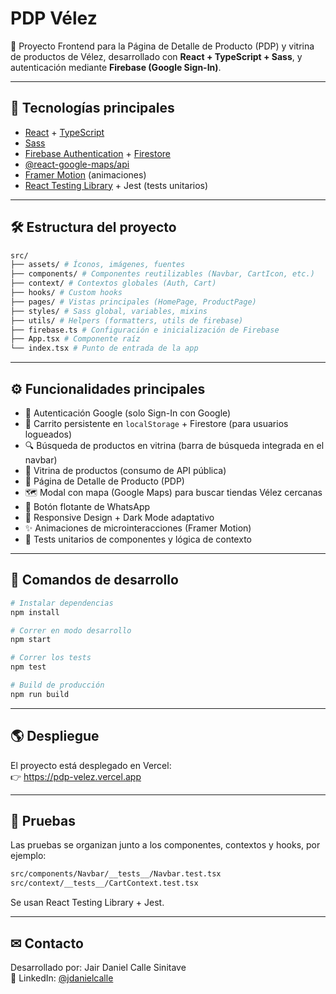 # PDP Vélez

🚀 Proyecto Frontend para la Página de Detalle de Producto (PDP) y vitrina de productos de Vélez, desarrollado con **React + TypeScript + Sass**, y autenticación mediante **Firebase (Google Sign-In)**.

---

## 📌 **Tecnologías principales**

- [React](https://react.dev/) + [TypeScript](https://www.typescriptlang.org/)
- [Sass](https://sass-lang.com/)
- [Firebase Authentication](https://firebase.google.com/docs/auth) + [Firestore](https://firebase.google.com/docs/firestore)
- [@react-google-maps/api](https://react-google-maps-api-docs.netlify.app/)
- [Framer Motion](https://www.framer.com/motion/) (animaciones)
- [React Testing Library](https://testing-library.com/docs/react-testing-library/intro/) + Jest (tests unitarios)

---

## 🛠 **Estructura del proyecto**

```bash
src/
├── assets/ # Íconos, imágenes, fuentes
├── components/ # Componentes reutilizables (Navbar, CartIcon, etc.)
├── context/ # Contextos globales (Auth, Cart)
├── hooks/ # Custom hooks
├── pages/ # Vistas principales (HomePage, ProductPage)
├── styles/ # Sass global, variables, mixins
├── utils/ # Helpers (formatters, utils de firebase)
├── firebase.ts # Configuración e inicialización de Firebase
├── App.tsx # Componente raíz
└── index.tsx # Punto de entrada de la app
```

---

## ⚙ **Funcionalidades principales**

- 🔑 Autenticación Google (solo Sign-In con Google)
- 🛒 Carrito persistente en `localStorage` + Firestore (para usuarios logueados)
- 🔍 Búsqueda de productos en vitrina (barra de búsqueda integrada en el navbar)
- 📌 Vitrina de productos (consumo de API pública)
- 📄 Página de Detalle de Producto (PDP)
- 🗺 Modal con mapa (Google Maps) para buscar tiendas Vélez cercanas
- 💬 Botón flotante de WhatsApp
- 📱 Responsive Design + Dark Mode adaptativo
- ✨ Animaciones de microinteracciones (Framer Motion)
- 🧪 Tests unitarios de componentes y lógica de contexto

---

## 🚀 **Comandos de desarrollo**

```bash
# Instalar dependencias
npm install

# Correr en modo desarrollo
npm start

# Correr los tests
npm test

# Build de producción
npm run build
```

---

## 🌎 Despliegue

El proyecto está desplegado en Vercel:  
👉 https://pdp-velez.vercel.app

---

## 🧪 Pruebas

Las pruebas se organizan junto a los componentes, contextos y hooks, por ejemplo:

```bash
src/components/Navbar/__tests__/Navbar.test.tsx
src/context/__tests__/CartContext.test.tsx
```

Se usan React Testing Library + Jest.

---

## ✉ Contacto

Desarrollado por: Jair Daniel Calle Sinitave  
👤 LinkedIn: [@jdanielcalle](linkedin.com/in/jair-daniel-calle-sinitave/)
